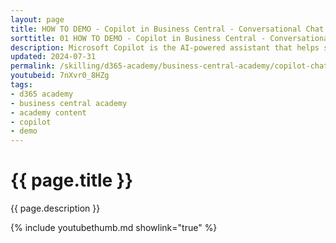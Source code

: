 ```yaml
---
layout: page
title: HOW TO DEMO - Copilot in Business Central - Conversational Chat
sorttitle: 01 HOW TO DEMO - Copilot in Business Central - Conversational Chat
description: Microsoft Copilot is the AI-powered assistant that helps spark creativity, boost productivity, and eliminate tedious tasks. By chatting with Copilot in Business Central, you can ask questions and find business data using natural language. 
updated: 2024-07-31
permalink: /skilling/d365-academy/business-central-academy/copilot-chat
youtubeid: 7nXvr0_8HZg
tags: 
- d365 academy
- business central academy
- academy content
- copilot
- demo
---
```


# {{ page.title }}

{{ page.description }}

{% include youtubethumb.md showlink="true" %}
